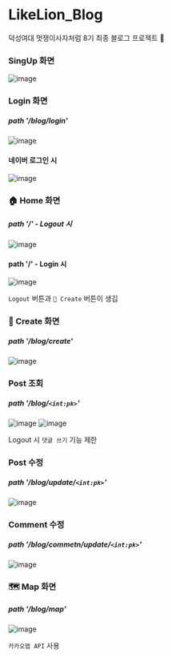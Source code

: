 # LikeLion_Blog
덕성여대 멋쟁이사자처럼 8기 최종 블로그 프로젝트 🦁

### SingUp 화면
![image](https://user-images.githubusercontent.com/43840561/99188471-86d01800-279f-11eb-8f50-31b4f91430b7.png)

### Login 화면
##### path '/blog/login'
![image](https://user-images.githubusercontent.com/43840561/99188426-348ef700-279f-11eb-8156-0aca395084eb.png)

#### 네이버 로그인 시 
![image](https://user-images.githubusercontent.com/43840561/99188452-61dba500-279f-11eb-9ddd-3e07430f4354.png)

### 🏠 Home 화면 
##### path '/' - Logout 시
![image](https://user-images.githubusercontent.com/43840561/99188332-ca765200-279e-11eb-8982-fb8e803dbb9d.png)

#### path '/' - Login 시
![image](https://user-images.githubusercontent.com/43840561/99188620-29889680-27a0-11eb-820f-e473564d0546.png)

```Logout``` 버튼과 ```📃 Create``` 버튼이 생김

### 📃 Create 화면 
##### path '/blog/create'
![image](https://user-images.githubusercontent.com/43840561/99188640-5341bd80-27a0-11eb-85a4-a099b574430b.png)

### Post 조회
##### path '/blog/```<int:pk>```'
![image](https://user-images.githubusercontent.com/43840561/99188670-88e6a680-27a0-11eb-98af-3b8795a82f54.png)
![image](https://user-images.githubusercontent.com/43840561/99188802-3d80c800-27a1-11eb-9d11-3a819f93467c.png)

Logout 시 ```댓글 쓰기``` 기능 제한

### Post 수정
##### path '/blog/update/```<int:pk>```'
![image](https://user-images.githubusercontent.com/43840561/99188726-e1b63f00-27a0-11eb-9f21-6fd22ad75d05.png)

### Comment 수정
##### path '/blog/commetn/update/```<int:pk>```'
![image](https://user-images.githubusercontent.com/43840561/99188770-0ad6cf80-27a1-11eb-87f2-69fce2a72448.png)

### 🗺 Map 화면 
##### path '/blog/map'
![image](https://user-images.githubusercontent.com/43840561/99188835-6bfea300-27a1-11eb-961f-078e002b6760.png)
 
```카카오맵 API``` 사용
